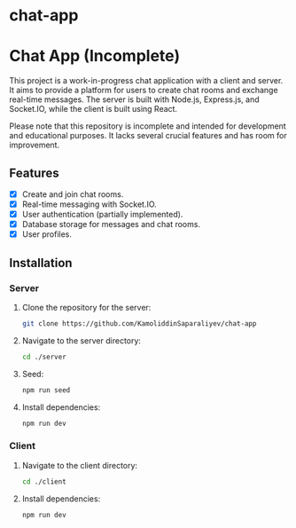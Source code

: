 # chat-app

# Chat App (Incomplete)

This project is a work-in-progress chat application with a client and server. It aims to provide a platform for users to create chat rooms and exchange real-time messages. The server is built with Node.js, Express.js, and Socket.IO, while the client is built using React.

Please note that this repository is incomplete and intended for development and educational purposes. It lacks several crucial features and has room for improvement.

## Features

- [x] Create and join chat rooms.
- [x] Real-time messaging with Socket.IO.
- [x] User authentication (partially implemented).
- [x] Database storage for messages and chat rooms.
- [x] User profiles.

## Installation

### Server

1. Clone the repository for the server:

   ```bash
   git clone https://github.com/KamoliddinSaparaliyev/chat-app
   ```

2. Navigate to the server directory:

   ```bash
   cd ./server
   ```

3. Seed:

   ```bash
   npm run seed
   ```

4. Install dependencies:

   ```bash
   npm run dev
   ```

### Client

1. Navigate to the client directory:

   ```bash
   cd ./client
   ```

2. Install dependencies:

   ```bash
   npm run dev
   ```
